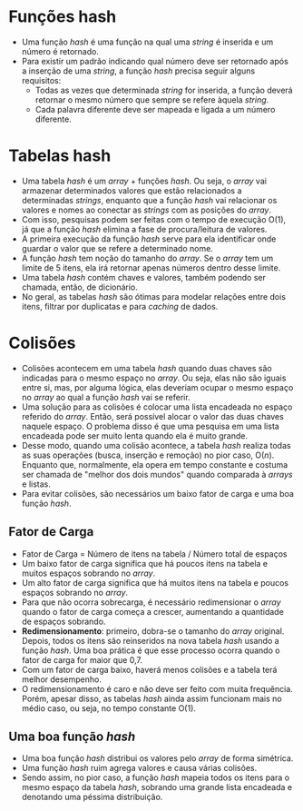 # Funções hash
- Uma função *hash* é uma função na qual uma *string* é inserida e um número é retornado.
- Para existir um padrão indicando qual número deve ser retornado após a inserção de uma *string*, a função *hash* precisa seguir alguns requisitos:
    - Todas as vezes que determinada *string* for inserida, a função deverá retornar o mesmo número que sempre se refere àquela *string*.
    - Cada palavra diferente deve ser mapeada e ligada a um número diferente.

# Tabelas hash
- Uma tabela *hash* é um *array* + funções *hash*. Ou seja, o *array* vai armazenar determinados valores que estão relacionados a determinadas *strings*, enquanto que a função *hash* vai relacionar os valores e nomes ao conectar as *strings* com as posições do *array*.
- Com isso, pesquisas podem ser feitas com o tempo de execução O(1), já que a função *hash* elimina a fase de procura/leitura de valores.
- A primeira execução da função *hash* serve para ela identificar onde guardar o valor que se refere a determinado nome.
- A função *hash* tem noção do tamanho do *array*. Se o *array* tem um limite de 5 itens, ela irá retornar apenas números dentro desse limite.
- Uma tabela *hash* contém chaves e valores, também podendo ser chamada, então, de dicionário.
- No geral, as tabelas *hash* são ótimas para modelar relações entre dois itens, filtrar por duplicatas e para *caching* de dados.

# Colisões
- Colisões acontecem em uma tabela *hash* quando duas chaves são indicadas para o mesmo espaço no *array*. Ou seja, elas não são iguais entre si, mas, por alguma lógica, elas deveriam ocupar o mesmo espaço no *array* ao qual a função *hash* vai se referir.
- Uma solução para as colisões é colocar uma lista encadeada no espaço referido do *array*. Então, será possível alocar o valor das duas chaves naquele espaço. O problema disso é que uma pesquisa em uma lista encadeada pode ser muito lenta quando ela é muito grande.
- Desse modo, quando uma colisão acontece, a tabela *hash* realiza todas as suas operações (busca, inserção e remoção) no pior caso, O(*n*). Enquanto que, normalmente, ela opera em tempo constante e costuma ser chamada de "melhor dos dois mundos" quando comparada à *arrays* e listas.
- Para evitar colisões, são necessários um baixo fator de carga e uma boa função *hash*.

## Fator de Carga
- Fator de Carga = Número de itens na tabela / Número total de espaços
- Um baixo fator de carga significa que há poucos itens na tabela e muitos espaços sobrando no *array*.
- Um alto fator de carga significa que há muitos itens na tabela e poucos espaços sobrando no *array*.
- Para que não ocorra sobrecarga, é necessário redimensionar o *array* quando o fator de carga começa a crescer, aumentando a quantidade de espaços sobrando.
- **Redimensionamento**: primeiro, dobra-se o tamanho do *array* original. Depois, todos os itens são reinseridos na nova tabela *hash* usando a função *hash*. Uma boa prática é que esse processo ocorra quando o fator de carga for maior que 0,7.
- Com um fator de carga baixo, haverá menos colisões e a tabela terá melhor desempenho.
- O redimensionamento é caro e não deve ser feito com muita frequência. Porém, apesar disso, as tabelas *hash* ainda assim funcionam mais no médio caso, ou seja, no tempo constante O(1).

## Uma boa função *hash*
- Uma boa função *hash* distribui os valores pelo *array* de forma simétrica.
- Uma função *hash* ruim agrega valores e causa várias colisões.
- Sendo assim, no pior caso, a função *hash* mapeia todos os itens para o mesmo espaço da tabela *hash*, sobrando uma grande lista encadeada e denotando uma péssima distribuição.